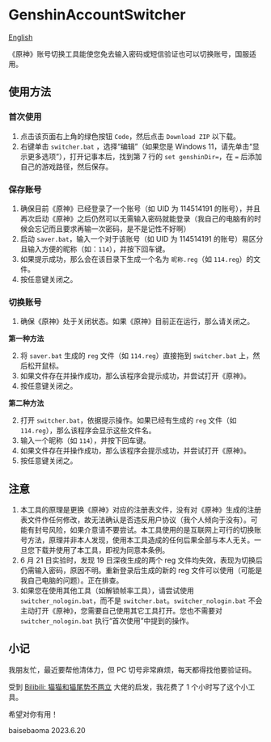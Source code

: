 # GenshinAccountSwitcher

[English](readme_english.md)

《原神》账号切换工具能使您免去输入密码或短信验证也可以切换账号，国服适用。

## 使用方法

### 首次使用

1. 点击该页面右上角的绿色按钮 `Code`，然后点击 `Download ZIP` 以下载。
2. 右键单击 `switcher.bat` ，选择“编辑”（如果您是 Windows 11，请先单击“显示更多选项”），打开记事本后，找到第 7 行的 `set genshinDir=`，在 `=` 后添加自己的游戏路径，然后保存。

### 保存账号

1. 确保目前《原神》已经登录了一个账号（如 UID 为 114514191 的账号），并且再次启动《原神》之后仍然可以无需输入密码就能登录（我自己的电脑有的时候会忘记而且要求再输一次密码，是不是记性不好啊）
2. 启动 `saver.bat`，输入一个对于该账号（如 UID 为 114514191 的账号）易区分且输入方便的昵称（如：`114`），并按下回车键。
3. 如果提示成功，那么会在该目录下生成一个名为 `昵称.reg`（如 `114.reg`）的文件。
4. 按任意键关闭之。

### 切换账号

1. 确保《原神》处于关闭状态。如果《原神》目前正在运行，那么请关闭之。

**第一种方法**

2. 将 `saver.bat` 生成的 `reg` 文件（如 `114.reg`）直接拖到 `switcher.bat` 上，然后松开鼠标。
3. 如果文件存在并操作成功，那么该程序会提示成功，并尝试打开《原神》。
4. 按任意键关闭之。

**第二种方法**

2. 打开 `switcher.bat`，依据提示操作。如果已经有生成的 `reg` 文件（如 `114.reg`），那么该程序会显示这些文件名。
3. 输入一个昵称（如 `114`），并按下回车键。
4. 如果文件存在并操作成功，那么该程序会提示成功，并尝试打开《原神》。
5. 按任意键关闭之。

## 注意

1. 本工具的原理是更换《原神》对应的注册表文件，没有对《原神》生成的注册表文件作任何修改，故无法确认是否违反用户协议（我个人倾向于没有）。可能有封号风险，如果介意请不要尝试。本工具使用的是互联网上可行的切换账号方法，原理并非本人发现，使用本工具造成的任何后果全部与本人无关。一旦您下载并使用了本工具，即视为同意本条例。
2. 6 月 21 日实验时，发现 19 日深夜生成的两个 reg 文件均失效，表现为切换后仍需输入密码，原因不明。重新登录后生成的新的 reg 文件可以使用（可能是我自己电脑的问题）。正在排查。
3. 如果您在使用其他工具（如解锁帧率工具），请尝试使用 `switcher_nologin.bat`，而不是 `switcher.bat`。`switcher_nologin.bat` 不会主动打开《原神》，您需要自己使用其它工具打开。您也不需要对 `switcher_nologin.bat` 执行“首次使用”中提到的操作。

## 小记

我朋友忙，最近要帮他清体力，但 PC 切号非常麻烦，每天都得找他要验证码。

受到 [Bilibili: 猫猫和猫尾势不两立](https://www.bilibili.com/read/cv11004659/) 大佬的启发，我花费了 1 个小时写了这个小工具。

希望对你有用！

baisebaoma 2023.6.20
